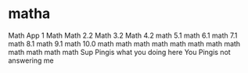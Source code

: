 # matha
Math App 1
Math
Math 2.2
Math 3.2
Math 4.2
math 5.1
math 6.1
math 7.1
math 8.1
math 9.1
math 10.0
math 
math
math
math
math
math
math
math
math
math
math
math
Sup Pingis what you doing here
You Pingis not answering me 
